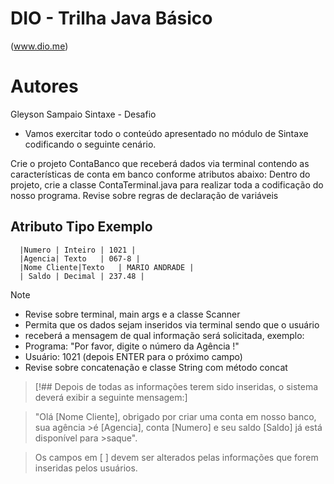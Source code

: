 # DIO - Trilha Java Básico
 (www.dio.me)

# Autores
  Gleyson Sampaio
  Sintaxe - Desafio

  - Vamos exercitar todo o conteúdo apresentado no módulo de Sintaxe codificando o seguinte cenário.

Crie o projeto ContaBanco que receberá dados via terminal contendo as características de conta em banco conforme atributos abaixo:
Dentro do projeto, crie a classe ContaTerminal.java para realizar toda a codificação do nosso programa.
Revise sobre regras de declaração de variáveis

 ##   Atributo	Tipo	Exemplo
      |Numero |	Inteiro	| 1021 |
      |Agencia|	Texto	| 067-8 |
      |Nome Cliente|Texto	| MARIO ANDRADE |
      | Saldo | Decimal | 237.48 |

>[!NOTE]
>* Revise sobre terminal, main args e a classe Scanner
>* Permita que os dados sejam inseridos via terminal sendo que o usuário
>* receberá a mensagem de qual informação será solicitada, exemplo:
>* Programa: "Por favor, digite o número da Agência !"
>* Usuário: 1021 (depois ENTER para o próximo campo)
>* Revise sobre concatenação e classe String com método concat

> [!## Depois de todas as informações terem sido inseridas, o sistema deverá exibir a seguinte mensagem:]

>"Olá [Nome Cliente], obrigado por criar uma conta em nosso banco, sua agência >é [Agencia], conta [Numero] e seu saldo [Saldo] já está disponível para >saque".

> Os campos em [ ] devem ser alterados pelas informações que forem inseridas 
> pelos usuários.